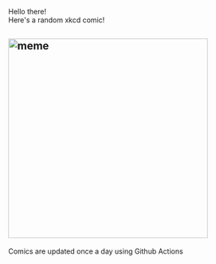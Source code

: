 Hello there! <br>Here's a random xkcd comic!<br>
## <img src="https://imgs.xkcd.com/comics/insurance.png" alt="meme" width="400"/><br>
Comics are updated once a day using Github Actions